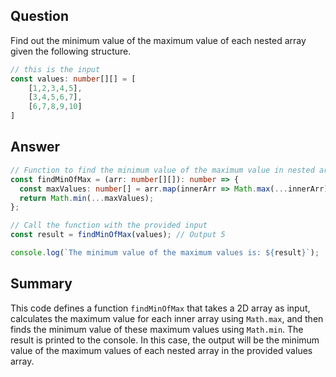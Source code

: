 ## Question

Find out the minimum value of the maximum value of each nested array given the following structure.

```Typescript
// this is the input
const values: number[][] = [
	[1,2,3,4,5],
	[3,4,5,6,7],
	[6,7,8,9,10]
]
```

## Answer
```Typescript
// Function to find the minimum value of the maximum value in nested arrays
const findMinOfMax = (arr: number[][]): number => {
  const maxValues: number[] = arr.map(innerArr => Math.max(...innerArr));
  return Math.min(...maxValues);
};

// Call the function with the provided input
const result = findMinOfMax(values); // Output 5

console.log(`The minimum value of the maximum values is: ${result}`);
```

## Summary
This code defines a function `findMinOfMax` that takes a 2D array as input, calculates the maximum value for each inner array using `Math.max`, and then finds the minimum value of these maximum values using `Math.min`. The result is printed to the console. In this case, the output will be the minimum value of the maximum values of each nested array in the provided values array.